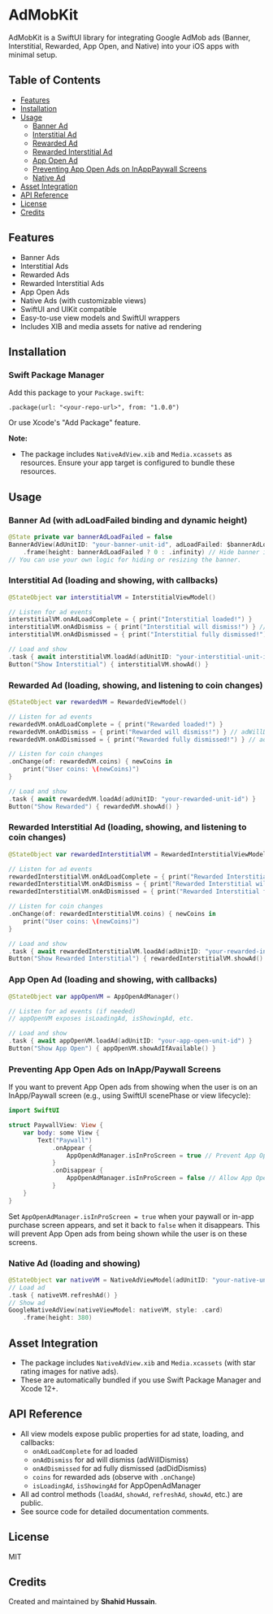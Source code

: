 # AdMobKit

AdMobKit is a SwiftUI library for integrating Google AdMob ads (Banner, Interstitial, Rewarded, App Open, and Native) into your iOS apps with minimal setup.

## Table of Contents
- [Features](#features)
- [Installation](#installation)
- [Usage](#usage)
  - [Banner Ad](#banner-ad-with-adloadfailed-binding-and-dynamic-height)
  - [Interstitial Ad](#interstitial-ad-loading-and-showing-with-callbacks)
  - [Rewarded Ad](#rewarded-ad-loading-showing-and-listening-to-coin-changes)
  - [Rewarded Interstitial Ad](#rewarded-interstitial-ad-loading-showing-and-listening-to-coin-changes)
  - [App Open Ad](#app-open-ad-loading-and-showing-with-callbacks)
  - [Preventing App Open Ads on InAppPaywall Screens](#preventing-app-open-ads-on-inapppaywall-screens)
  - [Native Ad](#native-ad-loading-and-showing)
- [Asset Integration](#asset-integration)
- [API Reference](#api-reference)
- [License](#license)
- [Credits](#credits)

## Features
- Banner Ads
- Interstitial Ads
- Rewarded Ads
- Rewarded Interstitial Ads
- App Open Ads
- Native Ads (with customizable views)
- SwiftUI and UIKit compatible
- Easy-to-use view models and SwiftUI wrappers
- Includes XIB and media assets for native ad rendering

## Installation

### Swift Package Manager
Add this package to your `Package.swift`:

```
.package(url: "<your-repo-url>", from: "1.0.0")
```

Or use Xcode's "Add Package" feature.

**Note:**
- The package includes `NativeAdView.xib` and `Media.xcassets` as resources. Ensure your app target is configured to bundle these resources.

## Usage

### Banner Ad (with adLoadFailed binding and dynamic height)
```swift
@State private var bannerAdLoadFailed = false
BannerAdView(AdUnitID: "your-banner-unit-id", adLoadFailed: $bannerAdLoadFailed)
    .frame(height: bannerAdLoadFailed ? 0 : .infinity) // Hide banner if load fails
// You can use your own logic for hiding or resizing the banner.
```

### Interstitial Ad (loading and showing, with callbacks)
```swift
@StateObject var interstitialVM = InterstitialViewModel()

// Listen for ad events
interstitialVM.onAdLoadComplete = { print("Interstitial loaded!") }
interstitialVM.onAdDismiss = { print("Interstitial will dismiss!") } // adWillDismiss
interstitialVM.onAdDismissed = { print("Interstitial fully dismissed!") } // adDidDismiss

// Load and show
.task { await interstitialVM.loadAd(adUnitID: "your-interstitial-unit-id") }
Button("Show Interstitial") { interstitialVM.showAd() }
```

### Rewarded Ad (loading, showing, and listening to coin changes)
```swift
@StateObject var rewardedVM = RewardedViewModel()

// Listen for ad events
rewardedVM.onAdLoadComplete = { print("Rewarded loaded!") }
rewardedVM.onAdDismiss = { print("Rewarded will dismiss!") } // adWillDismiss
rewardedVM.onAdDismissed = { print("Rewarded fully dismissed!") } // adDidDismiss

// Listen for coin changes
.onChange(of: rewardedVM.coins) { newCoins in
    print("User coins: \(newCoins)")
}

// Load and show
.task { await rewardedVM.loadAd(adUnitID: "your-rewarded-unit-id") }
Button("Show Rewarded") { rewardedVM.showAd() }
```

### Rewarded Interstitial Ad (loading, showing, and listening to coin changes)
```swift
@StateObject var rewardedInterstitialVM = RewardedInterstitialViewModel()

// Listen for ad events
rewardedInterstitialVM.onAdLoadComplete = { print("Rewarded Interstitial loaded!") }
rewardedInterstitialVM.onAdDismiss = { print("Rewarded Interstitial will dismiss!") } // adWillDismiss
rewardedInterstitialVM.onAdDismissed = { print("Rewarded Interstitial fully dismissed!") } // adDidDismiss

// Listen for coin changes
.onChange(of: rewardedInterstitialVM.coins) { newCoins in
    print("User coins: \(newCoins)")
}

// Load and show
.task { await rewardedInterstitialVM.loadAd(adUnitID: "your-rewarded-interstitial-unit-id") }
Button("Show Rewarded Interstitial") { rewardedInterstitialVM.showAd() }
```

### App Open Ad (loading and showing, with callbacks)
```swift
@StateObject var appOpenVM = AppOpenAdManager()

// Listen for ad events (if needed)
// appOpenVM exposes isLoadingAd, isShowingAd, etc.

// Load and show
.task { await appOpenVM.loadAd(adUnitID: "your-app-open-unit-id") }
Button("Show App Open") { appOpenVM.showAdIfAvailable() }
```

### Preventing App Open Ads on InApp/Paywall Screens
If you want to prevent App Open ads from showing when the user is on an InApp/Paywall screen (e.g., using SwiftUI scenePhase or view lifecycle):

```swift
import SwiftUI

struct PaywallView: View {
    var body: some View {
        Text("Paywall")
            .onAppear {
                AppOpenAdManager.isInProScreen = true // Prevent App Open ads
            }
            .onDisappear {
                AppOpenAdManager.isInProScreen = false // Allow App Open ads again
            }
    }
}
```

Set `AppOpenAdManager.isInProScreen = true` when your paywall or in-app purchase screen appears, and set it back to `false` when it disappears. This will prevent App Open ads from being shown while the user is on these screens.

### Native Ad (loading and showing)
```swift
@StateObject var nativeVM = NativeAdViewModel(adUnitID: "your-native-unit-id")
// Load ad
.task { nativeVM.refreshAd() }
// Show ad
GoogleNativeAdView(nativeViewModel: nativeVM, style: .card)
    .frame(height: 380)
```

## Asset Integration
- The package includes `NativeAdView.xib` and `Media.xcassets` (with star rating images for native ads).
- These are automatically bundled if you use Swift Package Manager and Xcode 12+.

## API Reference
- All view models expose public properties for ad state, loading, and callbacks:
    - `onAdLoadComplete` for ad loaded
    - `onAdDismiss` for ad will dismiss (adWillDismiss)
    - `onAdDismissed` for ad fully dismissed (adDidDismiss)
    - `coins` for rewarded ads (observe with `.onChange`)
    - `isLoadingAd`, `isShowingAd` for AppOpenAdManager
- All ad control methods (`loadAd`, `showAd`, `refreshAd`, `showAd`, etc.) are public.
- See source code for detailed documentation comments.

## License
MIT

## Credits
Created and maintained by **Shahid Hussain**. 